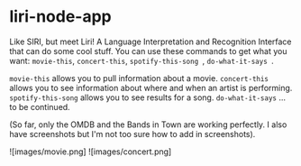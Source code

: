 # liri-node-app
Like SIRI, but meet Liri! A Language Interpretation and Recognition Interface that can do some cool stuff.
You can use these commands to get what you want: 
`movie-this`, `concert-this`, `spotify-this-song `, `do-what-it-says `.

`movie-this` allows you to pull information about a movie. 
`concert-this` allows you to see information about where and when an artist is performing.
`spotify-this-song` allows you to see results for a song.
`do-what-it-says` ... to be continued. 

(So far, only the OMDB and the Bands in Town are working perfectly. 
I also have screenshots but I'm not too sure how to add in screenshots).

![images/movie.png]
![images/concert.png]
